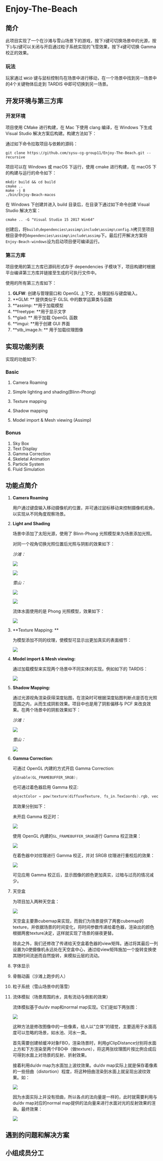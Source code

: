 # Enjoy-The-Beach

## 简介

此项目实现了一个在沙滩与雪山场景下的游戏，按下`3`键可切换场景中的光源，按下`1`与`2`键可以关闭与开启通过粒子系统实现的飞雪效果，按下`4`键可切换 Gamma 校正的效果。

### 玩法

玩家通过 `WASD` 键与鼠标控制鸟在场景中进行移动，在一个场景中找到另一场景中的4个关键物体后走到 TARDIS 中即可切换到另一场景。

## 开发环境与第三方库

### 开发环境

项目使用 CMake 进行构建，在 Mac 下使用 clang 编译，在 Windows 下生成 Visual Studio 解决方案后构建。构建方法如下：

通过如下命令拉取项目与依赖的源码：

```shell
git clone https://github.com/sysu-cg-group11/Enjoy-The-Beach.git --recursive
```

项目可以在 Windows 或 macOS 下运行，使用 cmake 进行构建，在 macOS 下的构建与运行的命令如下：

```shell
mkdir build && cd build
cmake ..
make -j 8
./bin/Enjoy-Beach-macos
```

在 Windows 下创建并进入 build 目录后，在目录下通过如下命令创建 Visual Studio 解决方案：

```shell
cmake .. -G "Visual Studio 15 2017 Win64"
```

创建后，将`build\dependencies\assimp\include\assimp\config.h`拷贝至项目根目录中的`dependencies\assimp\include\assimp`下。最后打开解决方案将`Enjoy-Beach-windows`设为启动项目便可编译运行。

### 第三方库

项目使用的第三方库已源码形式存于 dependencies 子模块下，项目构建时根据平台编译第三方库并链接至生成的可执行文件中。

使用的所有第三方库如下：

1. **GLFW**: 创建与管理窗口和 OpenGL 上下文，处理鼠标与键盘输入。
2. **GLM: ** 提供类似于 GLSL 中的数学运算类与函数
3. **assimp: **用于加载模型
4. **freetype: **用于显示文字
5. **glad: ** 用于加载 OpenGL 函数
6. **imgui: **用于创建 GUI 界面
7. **stb_image.h: ** 用于加载纹理图像

## 实现功能列表

实现的功能如下: 

### Basic

1. Camera Roaming

2. Simple lighting and shading(Blinn-Phong)

3. Texture mapping

4. Shadow mapping

5. Model import & Mesh viewing (Assimp)

### Bonus

1. Sky Box
2. Text Display
3. Gamma Correction
4. Skeletal Animation
5. Particle System
6. Fluid Simulation

## 功能点简介

1. **Camera Roaming**

   用户通过键盘输入移动摄像机的位置，并可通过鼠标移动来控制摄像机视角，以实现从不同角度观察场景。

2. **Light and Shading**

   场景中添加了太阳光源，使用了 Blinn-Phong 光照模型来为场景添加光照。

   对同一个视角切换光照位置后光照与阴影的效果如下：

   *沙滩：*

   ![](../images/light-1.png)

   ![](../images/light-2.png)

   *雪山：*

   ![](../images/light-3.png)

   ![](../images/light-4.png)

   流体水面使用的是 Phong 光照模型，效果如下：

   ![](../images/water-phong.png)

3. **Texture Mapping: **

   为模型添加不同的纹理，使模型可显示出更加真实的表面细节：

   ![](../images/texture-1.png)

4. **Model import & Mesh viewing:**

   通过加载模型来实现两个场景中不同实体的实现。例如如下的 TARDIS：

   ![](../images/tardis.png)

5. **Shadow Mapping:**

   通过光源视角渲染获得深度贴图，在渲染时可根据深度贴图判断点是否在光照范围之内，从而生成阴影效果。项目中也是用了阴影偏移与 PCF 来改良效果。在两个场景中的阴影效果如下：

   *沙滩：*

   ![](../images/shadow-1.png)

   *雪山：*

   ![](../images/shadow-2.png)

6. **Gamma Correction**: 

   可通过 OpenGL 内建的方式开启 Gamma Correction:

   ```cpp
   glEnable(GL_FRAMEBUFFER_SRGB);
   ```

   也可通过着色器启用 Gamma 校正:

   ```cpp
   objectColor = pow(texture(diffuseTexture, fs_in.TexCoords).rgb, vec3(gamma));
   ```

   其效果分别如下：

   未开启 Gamma 校正时：

   ![](../images/no-gamma.png)

   使用 OpenGL 内建的`GL_FRAMEBUFFER_SRGB`进行 Gamma 校正效果：

   ![](../images/gl-gamma.png)

   在着色器中对纹理进行 Gamma 校正，并对 SRGB 纹理进行重校后的效果：

   ![](../images/shader-gamma.png)

   可见应用 Gamma 校正后，显示图像的颜色更加真实，过暗与过亮的情况减少。

7. 天空盒

   为项目加入两种天空盒：

   ![](../images/sky1.png)

   天空盒主要靠cubemap来实现，而我们为场景提供了两套cubemap的texture，并依据场景的时间变化，将时间参数传递给着色器，渲染出的颜色根据两套texture决定，这样就实现了场景的昼夜更替。

   除此之外，我们还修改了传递给天空盒着色器的view矩阵。通过将其最后一列设置为0使摄像机永远处在天空盒中心，通过给view矩阵施加一个旋转变换使其随时间流逝而自然旋转，来模拟云层的流动。

8. 字体显示

9. 骨骼动画（沙滩上跑步的人）

10. 粒子系统（雪山场景中的落雪）

11. 流体模拟（场景周围的水，具有流动与倒影的效果）

    流体模拟基于du/dv map和normal map实现。它们是如下两张图：

    ![](../images/map1.png)

    这种方法是修改图像中的一些像素，给人以“立体”的错觉，主要适用于水面高度可以忽略的场景，如水池、河水一类。

    首先需要创建帧缓冲对象FBO，渲染场景时，利用glClipDistance分别将水面上方和下方渲染至两个FBO中（做texture），将这两张纹理图片按比例合成后可得到水面上对场景的反射、折射效果。

    接着利用du/dv map为水面加上波纹效果。du/dv map实际上就是保存着像素的一些扭曲（distortion）程度，将这种扭曲渲染到水面上就呈现出波纹效果。如：

    ![](../images/surface.png)

    因为水面实际上并没有扭曲，所以各点的法向量是一样的，此时就需要利用与du/dv map对应的normal map提供的法向量来进行水面对光的反射效果的渲染。最终效果：

    ![](../images/water.png)



## 遇到的问题和解决方案

## 小组成员分工

